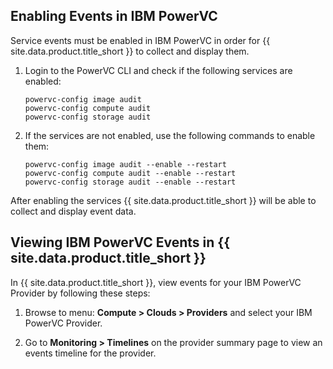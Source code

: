 ## Enabling Events in IBM PowerVC


Service events must be enabled in IBM PowerVC in order for {{ site.data.product.title_short }} to collect and display them.

1.  Login to the PowerVC CLI and check if the following services are enabled:
    ```
    powervc-config image audit
    powervc-config compute audit
    powervc-config storage audit
    ```

2.  If the services are not enabled, use the following commands to enable them:
    ```
    powervc-config image audit --enable --restart
    powervc-config compute audit --enable --restart
    powervc-config storage audit --enable --restart
    ```

After enabling the services {{ site.data.product.title_short }} will be able to collect and display event data.

## Viewing IBM PowerVC Events in {{ site.data.product.title_short }}

In {{ site.data.product.title_short }}, view events for your IBM PowerVC Provider by following these steps:

1.  Browse to menu: **Compute > Clouds > Providers** and select your IBM PowerVC Provider.

2.  Go to **Monitoring > Timelines** on the provider summary page to view an events timeline for the provider.
